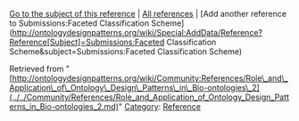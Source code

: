 [Go to the subject of this reference](../../Submissions/Faceted_Classification_Scheme.md "Submissions:Faceted Classification Scheme") | [All references](../../Community/References.1.md "Community:References") | [Add another reference to Submissions:Faceted Classification Scheme](http://ontologydesignpatterns.org/wiki/Special:AddData/Reference?Reference[Subject]=Submissions:Faceted Classification Scheme&subject=Submissions:Faceted Classification Scheme)


Retrieved from "[http://ontologydesignpatterns.org/wiki/Community:References/Role\_and\_Application\_of\_Ontology\_Design\_Patterns\_in\_Bio-ontologies\_2](../../Community/References/Role_and_Application_of_Ontology_Design_Patterns_in_Bio-ontologies_2.md)"
 [Category](http://ontologydesignpatterns.org/wiki/Special:Categories "Special:Categories"): [Reference](../../Category/Reference.md "Category:Reference")